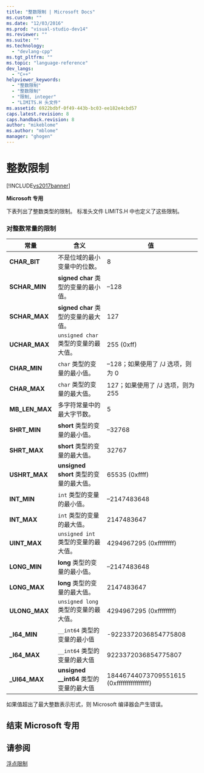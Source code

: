 ```yaml
---
title: "整数限制 | Microsoft Docs"
ms.custom: ""
ms.date: "12/03/2016"
ms.prod: "visual-studio-dev14"
ms.reviewer: ""
ms.suite: ""
ms.technology: 
  - "devlang-cpp"
ms.tgt_pltfrm: ""
ms.topic: "language-reference"
dev_langs: 
  - "C++"
helpviewer_keywords: 
  - "整数限制"
  - "整数限制"
  - "限制, integer"
  - "LIMITS.H 头文件"
ms.assetid: 6922bdbf-0f49-443b-bc03-ee182e4cbd57
caps.latest.revision: 8
caps.handback.revision: 8
author: "mikeblome"
ms.author: "mblome"
manager: "ghogen"
---
```

# 整数限制
[!INCLUDE[vs2017banner](../assembler/inline/includes/vs2017banner.md)]

**Microsoft 专用**  
  
 下表列出了整数类型的限制。  标准头文件 LIMITS.H 中也定义了这些限制。  
  
### 对整数常量的限制  
  
|常量|含义|值|  
|--------|--------|-------|  
|**CHAR\_BIT**|不是位域的最小变量中的位数。|8|  
|**SCHAR\_MIN**|**signed char** 类型的变量的最小值。|–128|  
|**SCHAR\_MAX**|**signed char** 类型的变量的最大值。|127|  
|**UCHAR\_MAX**|`unsigned char` 类型的变量的最大值。|255 \(0xff\)|  
|**CHAR\_MIN**|`char` 类型的变量的最小值。|–128；如果使用了 \/J 选项，则为 0|  
|**CHAR\_MAX**|`char` 类型的变量的最大值。|127；如果使用了 \/J 选项，则为 255|  
|**MB\_LEN\_MAX**|多字符常量中的最大字节数。|5|  
|**SHRT\_MIN**|**short** 类型的变量的最小值。|–32768|  
|**SHRT\_MAX**|**short** 类型的变量的最大值。|32767|  
|**USHRT\_MAX**|**unsigned short** 类型的变量的最大值。|65535 \(0xffff\)|  
|**INT\_MIN**|`int` 类型的变量的最小值。|–2147483648|  
|**INT\_MAX**|`int` 类型的变量的最大值。|2147483647|  
|**UINT\_MAX**|`unsigned int` 类型的变量的最大值。|4294967295 \(0xffffffff\)|  
|**LONG\_MIN**|**long** 类型的变量的最小值。|–2147483648|  
|**LONG\_MAX**|**long** 类型的变量的最大值。|2147483647|  
|**ULONG\_MAX**|`unsigned long` 类型的变量的最大值。|4294967295 \(0xffffffff\)|  
|**\_I64\_MIN**|`__int64` 类型的变量的最小值|\-9223372036854775808|  
|**\_I64\_MAX**|`__int64` 类型的变量的最大值|9223372036854775807|  
|**\_UI64\_MAX**|**unsigned \_\_int64** 类型的变量的最大值|18446744073709551615 \(0xffffffffffffffff\)|  
  
 如果值超出了最大整数表示形式，则 Microsoft 编译器会产生错误。  
  
## 结束 Microsoft 专用  
  
## 请参阅  
 [浮点限制](../cpp/floating-limits.md)